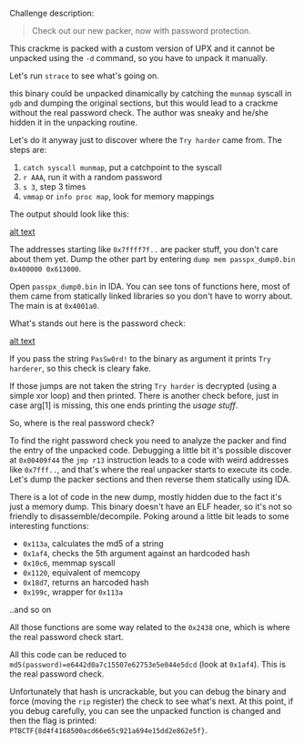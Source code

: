Challenge description:

> Check out our new packer, now with password protection.

This crackme is packed with a custom version of UPX and it cannot be unpacked using the `-d` command, so you have to unpack it manually.

Let's run `strace` to see what's going on.

this binary could be unpacked dinamically by catching the `munmap` syscall in `gdb` and dumping the original sections, but this would lead to a crackme without the real password check. The author was sneaky and he/she hidden it in the unpacking routine.

Let's do it anyway just to discover where the `Try harder` came from.
The steps are:
1. `catch syscall munmap`, put a catchpoint to the syscall
2. `r AAA`, run it with a random password
3. `s 3`, step 3 times
4. `vmmap` or `info proc map`, look for memory mappings

The output should look like this:

[alt text](proc_map.png)

The addresses starting like `0x7ffff7f..` are packer stuff, you don't care about them yet. Dump the other part by entering `dump mem passpx_dump0.bin 0x400000 0x613000`.

Open `passpx_dump0.bin` in IDA. You can see tons of functions here, most of them came from statically linked libraries so you don't have to worry about.
The main is at `0x4001a0`.

What's stands out here is the password check:

[alt text](fake_check.png)

If you pass the string `PasSw0rd!` to the binary as argument it prints `Try harderer`, so this check is cleary fake.

If those jumps are not taken the string `Try harder` is decrypted (using a simple xor loop) and then printed.
There is another check before, just in case arg[1] is missing, this one ends printing the _usage stuff_.

So, where is the real password check?

To find the right password check you need to analyze the packer and find the entry of the unpacked code.
Debugging a little bit it's possible discover at `0x00409f44` the `jmp r13` instruction leads to a code with weird addresses like `0x7fff..`, and that's where the real unpacker starts to execute its code. Let's dump the packer sections and then reverse them statically using IDA.

There is a lot of code in the new dump, mostly hidden due to the fact it's just a memory dump. This binary doesn't have an ELF header, so it's not so friendly to disassemble/decompile.
Poking around a little bit leads to some interesting functions:
* `0x113a`, calculates the md5 of a string
* `0x1af4`, checks the 5th argument against an hardcoded hash
* `0x10c6`, memmap syscall
* `0x1120`, equivalent of memcopy
* `0x18d7`, returns an harcoded hash
* `0x199c`, wrapper for `0x113a`

..and so on

All those functions are some way related to the `0x2438` one, which is where the real password check start.

All this code can be reduced to `md5(password)=e6442d0a7c15507e62753e5e044e5dcd` (look at `0x1af4`). This is the real password check.

Unfortunately that hash is uncrackable, but you can debug the binary and force (moving the `rip` register) the check to see what's next.
At this point, if you debug carefully, you can see the unpacked function is changed and then the flag is printed: `PTBCTF{8d4f4168500acd66e65c921a694e15dd2e862e5f}`.